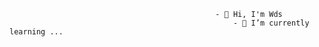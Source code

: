                                                   - 👋 Hi, I'm Wds
                                                      - 🌱 I’m currently learning ...

